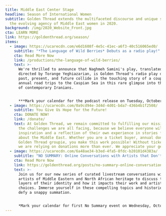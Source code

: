 ```yaml
---
title: Middle East Center Stage
headline: Season of International Women
subtitle: Golden Thread extends the multifaceted discourse and unique stories of
  the evolving agency of Middle East women in 2020.
background: /img/2020_Website_Front.jpg
cta: LEARN MORE
link: https://goldenthread.org/season/
items:
  - image: https://ucarecdn.com/e6d1608f-4e5c-41ec-a6f3-40c516065ed0/
    subtitle: "*The Language of Wild Berries* Debuts as a radio play!"
    cta: Read More Now
    link: /productions/the-language-of-wild-berries/
    text: >-
      We're thrilled to announce that Naghmeh Samini's play, translated and
      directed by Torange Yeghiazarian, is Golden Thread's radio play debut! The
      past, present, and future collide in the touching story of a couple’s
      annual road trips to the Caspian Sea in this rare glimpse into the lives
      of contemporary Iranians. 


      ***Mark your calendar for the podcast release on Tuesday, October 6!***
  - image: https://ucarecdn.com/0a9cd94e-3d4d-4d01-bda7-436b4b1f2508/
    subtitle: You Give Us Hope for the Future!
    cta: DONATE NOW!
    link: /donate/
    text: At Golden Thread, we remain committed to fulfilling our mission, despite
      the challenges we are all facing, because we believe everyone will find
      inspiration and a reflection of their own experience in stories from or
      about the Middle East. Whether you are a ticket buyer, annual donor, or a
      Golden Thread groupie, you make this work possible! Without ticket sales,
      we are relying on donations more than ever. We appreciate your generosity!
  - image: https://ucarecdn.com/6a48ae34-b3ed-4fa5-8fdc-b20101d4383a/
    subtitle: "NO SUMMARY: Online Conversations with Artists that Don't Fit in a Box!"
    cta: Read More Now
    link: https://goldenthread.org/posts/no-summary-online-conversations-with-artists-the-dont-fit-in-a-box/
    text: >-
      Join us for our new series of curated livestream conversations with
      artists of Middle Eastern and North African heritage to discuss the many
      layers of their identity and how it impacts their work and artistic
      choices. Immerse yourself in these compelling topics and histories that
      defy a snappy summation. 


      *Mark your calendar for first No Summary event on Wednesday, October 7 at 11am PDT!*
---
```

